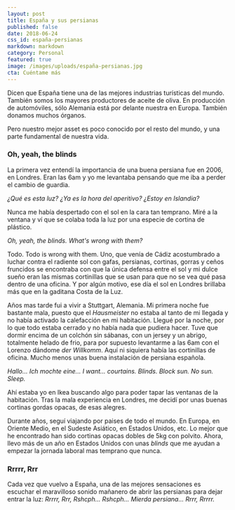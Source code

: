 ```yaml
---
layout: post
title: España y sus persianas
published: false
date: 2018-06-24
css_id: españa-persianas
markdown: markdown
category: Personal
featured: true
image: /images/uploads/españa-persianas.jpg
cta: Cuéntame más
---
```

Dicen que España tiene una de las mejores industrias turísticas del mundo. También somos los mayores productores de aceite de oliva. En producción de automóviles, sólo Alemania está por delante nuestra en Europa. También donamos muchos órganos.

Pero nuestro mejor asset es poco conocido por el resto del mundo, y una parte fundamental de nuestra vida. 

<!--more-->

### Oh, yeah, the blinds


La primera vez entendí la importancia de una buena persiana fue en 2006, en Londres. Eran las 6am y yo me levantaba pensando que me iba a perder el cambio de guardia. 

_¿Qué es esta luz? ¿Ya es la hora del aperitivo? ¿Estoy en Islandia?_

Nunca me había despertado con el sol en la cara tan temprano. Miré a la ventana y ví que se colaba toda la luz por una especie de cortina de plástico.

_Oh, yeah, the blinds. What's wrong with them?_

Todo. Todo is wrong with them. Uno, que venía de Cádiz acostumbrado a luchar contra el radiente sol con gafas, persianas, cortinas, gorras y ceños fruncidos se encontraba con que la única defensa entre el sol y mi dulce sueño eran las mismas cortinillas que se usan para que no se vea qué pasa dentro de una oficina. Y por algún motivo, ese día el sol en Londres brillaba más que en la gaditana Costa de la Luz. 

Años mas tarde fui a vivir a Stuttgart, Alemania. Mi primera noche fue bastante mala, puesto que el _Hausmeister_ no estaba al tanto de mi llegada y no había activado la calefacción en mi habitación. Llegué por la noche, por lo que todo estaba cerrado y no había nada que pudiera hacer. Tuve que dormir encima de un colchón sin sábanas, con un jersey y un abrigo, totalmente helado de frio, para por supuesto levantarme a las 6am con el Lorenzo dándome _der Willkomm_. Aquí ni siquiera había las cortinillas de oficina. Mucho menos unas buena instalación de persiana española. 

_Hallo... Ich mochte eine... I want... courtains. Blinds. Block sun. No sun. Sleep._

Ahí estaba yo en Ikea buscando algo para poder tapar las ventanas de la habitación. Tras la mala experiencia en Londres, me decidí por unas buenas cortinas gordas opacas, de esas alegres. 

Durante años, seguí viajando por paises de todo el mundo. En Europa, en Oriente Medio, en el Sudeste Asiático, en Estados Unidos, etc. Lo mejor que he encontrado han sido cortinas opacas dobles de 5kg con polvito. Ahora, llevo más de un año en Estados Unidos con unas _blinds_ que me ayudan a empezar la jornada laboral mas temprano que nunca. 

### Rrrrr, Rrr
Cada vez que vuelvo a España, una de las mejores sensaciones es escuchar el maravilloso sonido mañanero de abrir las persianas para dejar entrar la luz: _Rrrrr, Rrr, Rshcph... Rshcph... Mierda persiana... Rrrr, Rrrrr._



